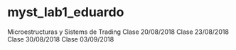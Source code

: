 # myst_lab1_eduardo
Microestructuras y Sistems de Trading
Clase 20/08/2018 
Clase 23/08/2018
Clase 30/08/2018
Clase 03/09/2018
